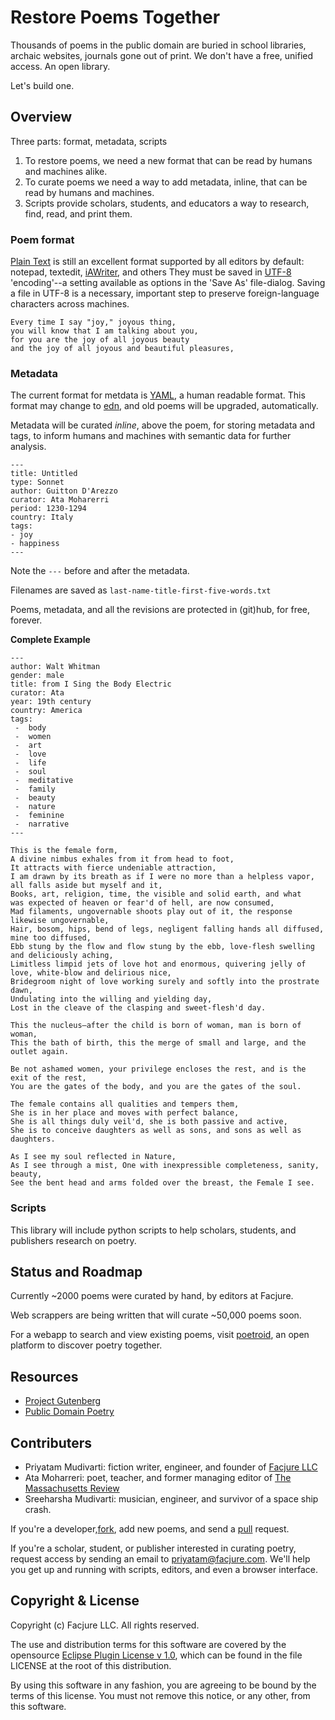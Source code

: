 # Restore Poems Together

Thousands of poems in the public domain are buried in school libraries, archaic websites, journals gone out of print. We don't have a free, unified access. An open library.

Let's build one.

## Overview

Three parts: format, metadata, scripts

1. To restore poems, we need a new format that can be read by humans and machines alike.
2. To curate poems we need a way to add metadata, inline, that can be read by humans and machines.
3. Scripts provide scholars, students, and educators a way to research, find, read, and print them.

### Poem format

[Plain Text](http://en.wikipedia.org/wiki/Plain_text) is still an excellent format supported by all editors by default: notepad, textedit, [iAWriter](http://www.iawriter.com/mac/), and others They must be saved in [UTF-8](http://en.wikipedia.org/wiki/UTF-8) 'encoding'--a setting available as options in the 'Save As' file-dialog. Saving a file in UTF-8 is a necessary, important step to preserve foreign-language characters across machines.

```
Every time I say "joy," joyous thing,
you will know that I am talking about you,
for you are the joy of all joyous beauty
and the joy of all joyous and beautiful pleasures,
```

### Metadata

The current format for metdata is [YAML](http://en.wikipedia.org/wiki/YAML), a human readable format. This format may change to [edn](https://github.com/edn-format/edn), and old poems will be upgraded, automatically.

Metadata will be curated *inline*, above the poem, for storing metadata and tags, to inform humans and machines with semantic data for further analysis.

```
---
title: Untitled
type: Sonnet
author: Guitton D'Arezzo
curator: Ata Moharerri
period: 1230-1294
country: Italy
tags:
- joy
- happiness
---
```

Note the `---` before and after the metadata.

Filenames are saved as `last-name-title-first-five-words.txt`

Poems, metadata, and all the revisions are protected in (git)hub, for free, forever.

**Complete Example**

```
---
author: Walt Whitman
gender: male
title: from I Sing the Body Electric
curator: Ata
year: 19th century
country: America
tags:
 -  body
 -  women
 -  art
 -  love
 -  life
 -  soul
 -  meditative
 -  family
 -  beauty
 -  nature
 -  feminine
 -  narrative
---

This is the female form,
A divine nimbus exhales from it from head to foot,
It attracts with fierce undeniable attraction,
I am drawn by its breath as if I were no more than a helpless vapor,
all falls aside but myself and it,
Books, art, religion, time, the visible and solid earth, and what
was expected of heaven or fear'd of hell, are now consumed,
Mad filaments, ungovernable shoots play out of it, the response likewise ungovernable,
Hair, bosom, hips, bend of legs, negligent falling hands all diffused, mine too diffused,
Ebb stung by the flow and flow stung by the ebb, love-flesh swelling and deliciously aching,
Limitless limpid jets of love hot and enormous, quivering jelly of love, white-blow and delirious nice,
Bridegroom night of love working surely and softly into the prostrate dawn,
Undulating into the willing and yielding day,
Lost in the cleave of the clasping and sweet-flesh'd day.

This the nucleus—after the child is born of woman, man is born of woman,
This the bath of birth, this the merge of small and large, and the outlet again.

Be not ashamed women, your privilege encloses the rest, and is the exit of the rest,
You are the gates of the body, and you are the gates of the soul.

The female contains all qualities and tempers them,
She is in her place and moves with perfect balance,
She is all things duly veil'd, she is both passive and active,
She is to conceive daughters as well as sons, and sons as well as daughters.

As I see my soul reflected in Nature,
As I see through a mist, One with inexpressible completeness, sanity, beauty,
See the bent head and arms folded over the breast, the Female I see.

```

### Scripts

This library will include python scripts to help scholars, students, and publishers research on poetry.

## Status and Roadmap

Currently ~2000 poems were curated by hand, by editors at Facjure.

Web scrappers are being written that will curate ~50,000 poems soon.

For a webapp to search and view existing poems, visit [poetroid](https://github.com/Facjure/poetroid), an open platform to discover poetry together.

## Resources

- [Project Gutenberg](http://www.gutenberg.org)
- [Public Domain Poetry](http://www.public-domain-poetry.com)

## Contributers

- Priyatam Mudivarti: fiction writer, engineer, and founder of [Facjure LLC](http://www.facjure.com)
- Ata Moharreri: poet, teacher, and former managing editor of [The Massachusetts Review](http://www.massreview.org/editors)
- Sreeharsha Mudivarti: musician, engineer, and survivor of a space ship crash.

If you're a developer,[fork](https://help.github.com/articles/fork-a-repo), add new poems, and send a [pull](https://help.github.com/articles/using-pull-requests) request.

If you're a scholar, student, or publisher interested in curating poetry, request access by sending an email to priyatam@facjure.com. We'll help you get up and running with scripts, editors, and even a browser interface.

## Copyright & License

Copyright (c) Facjure LLC. All rights reserved.

The use and distribution terms for this software are covered by the opensource [Eclipse Plugin License v 1.0]((http://opensource.org/licenses/eclipse-1.0.php)), which can be found in the file LICENSE at the root of this distribution.

By using this software in any fashion, you are agreeing to be bound by the terms of this license. You must not remove this notice, or any other, from this software.
